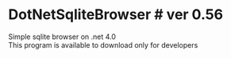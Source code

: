 DotNetSqliteBrowser # ver 0.56
===================

Simple sqlite browser on .net 4.0<br>
This program is available to download only for developers
